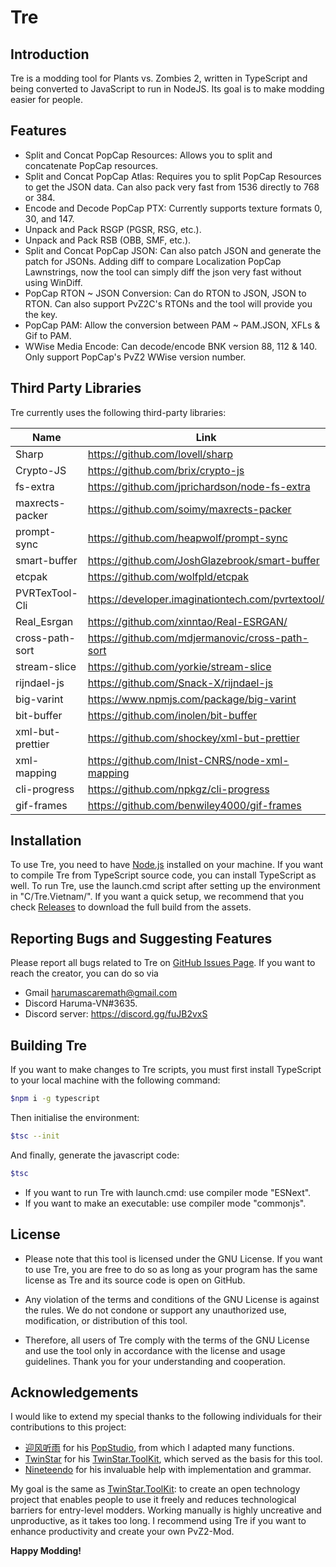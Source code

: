 # Tre

## Introduction

Tre is a modding tool for Plants vs. Zombies 2, written in TypeScript and being converted to JavaScript to run in NodeJS. Its goal is to make modding easier for people.

## Features

- Split and Concat PopCap Resources: Allows you to split and concatenate PopCap resources.
- Split and Concat PopCap Atlas: Requires you to split PopCap Resources to get the JSON data. Can also pack very fast from 1536 directly to 768 or 384.
- Encode and Decode PopCap PTX: Currently supports texture formats 0, 30, and 147.
- Unpack and Pack RSGP (PGSR, RSG, etc.).
- Unpack and Pack RSB (OBB, SMF, etc.).
- Split and Concat PopCap JSON: Can also patch JSON and generate the patch for JSONs. Adding diff to compare Localization PopCap Lawnstrings, now the tool can simply diff the json very fast without using WinDiff.
- PopCap RTON ~ JSON Conversion: Can do RTON to JSON, JSON to RTON. Can also support PvZ2C's RTONs and the tool will provide you the key.
- PopCap PAM: Allow the conversion between PAM ~ PAM.JSON, XFLs & Gif to PAM.
- WWise Media Encode: Can decode/encode BNK version 88, 112 & 140. Only support PopCap's PvZ2 WWise version number.

## Third Party Libraries

Tre currently uses the following third-party libraries:

| Name             | Link                                              |
| ---------------- | ------------------------------------------------- |
| Sharp            | https://github.com/lovell/sharp                   |
| Crypto-JS        | https://github.com/brix/crypto-js                 |
| fs-extra         | https://github.com/jprichardson/node-fs-extra     |
| maxrects-packer  | https://github.com/soimy/maxrects-packer          |
| prompt-sync      | https://github.com/heapwolf/prompt-sync           |
| smart-buffer     | https://github.com/JoshGlazebrook/smart-buffer    |
| etcpak           | https://github.com/wolfpld/etcpak                 |
| PVRTexTool-Cli   | https://developer.imaginationtech.com/pvrtextool/ |
| Real_Esrgan      | https://github.com/xinntao/Real-ESRGAN/           |
| cross-path-sort  | https://github.com/mdjermanovic/cross-path-sort   |
| stream-slice     | https://github.com/yorkie/stream-slice            |
| rijndael-js      | https://github.com/Snack-X/rijndael-js            |
| big-varint       | https://www.npmjs.com/package/big-varint          |
| bit-buffer       | https://github.com/inolen/bit-buffer              |
| xml-but-prettier | https://github.com/shockey/xml-but-prettier       |
| xml-mapping      | https://github.com/Inist-CNRS/node-xml-mapping    |
| cli-progress     | https://github.com/npkgz/cli-progress             |
| gif-frames       | https://github.com/benwiley4000/gif-frames        |

## Installation

To use Tre, you need to have [Node.js](https://nodejs.org/) installed on your machine. If you want to compile Tre from TypeScript source code, you can install TypeScript as well. To run Tre, use the launch.cmd script after setting up the environment in "C/Tre.Vietnam/".
If you want a quick setup, we recommend that you check [Releases](https://github.com/Tre-VN/Tre/releases/) to download the full build from the assets.

## Reporting Bugs and Suggesting Features

Please report all bugs related to Tre on [GitHub Issues Page](https://github.com/Tre-VN/Tre/issues/).
If you want to reach the creator, you can do so via

- Gmail harumascaremath@gmail.com
- Discord Haruma-VN#3635.
- Discord server: https://discord.gg/fuJB2vxS

## Building Tre

If you want to make changes to Tre scripts, you must first install TypeScript to your local machine with the following command:

```sh
$npm i -g typescript
```

Then initialise the environment:

```sh
$tsc --init
```

And finally, generate the javascript code:

```sh
$tsc
```

- If you want to run Tre with launch.cmd: use compiler mode "ESNext".
- If you want to make an executable: use compiler mode "commonjs".

## License

- Please note that this tool is licensed under the GNU License. If you want to use Tre, you are free to do so as long as your program has the same license as Tre and its source code is open on GitHub.

- Any violation of the terms and conditions of the GNU License is against the rules. We do not condone or support any unauthorized use, modification, or distribution of this tool.

- Therefore, all users of Tre comply with the terms of the GNU License and use the tool only in accordance with the license and usage guidelines. Thank you for your understanding and cooperation.

## Acknowledgements

I would like to extend my special thanks to the following individuals for their contributions to this project:

- [迎风听雨](https://github.com/YingFengTingYu) for his [PopStudio](https://github.com/YingFengTingYu/PopStudio), from which I adapted many functions.
- [TwinStar](https://github.com/twinkles-twinstar) for his [TwinStar.ToolKit](https://github.com/twinkles-twinstar/TwinStar.ToolKit), which served as the basis for this tool.
- [Nineteendo](https://github.com/Nineteendo) for his invaluable help with implementation and grammar.

My goal is the same as [TwinStar.ToolKit](https://github.com/twinkles-twinstar/TwinStar.ToolKit): to create an open technology project that enables people to use it freely and reduces technological barriers for entry-level modders. Working manually is highly uncreative and unproductive, as it takes too long. I recommend using Tre if you want to enhance productivity and create your own PvZ2-Mod.

**Happy Modding!**
